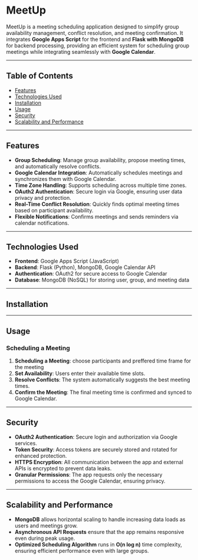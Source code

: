 # **MeetUp**

MeetUp is a meeting scheduling application designed to simplify group availability management, conflict resolution, and meeting confirmation. It integrates **Google Apps Script** for the frontend and **Flask with MongoDB** for backend processing, providing an efficient system for scheduling group meetings while integrating seamlessly with **Google Calendar**.

---

## **Table of Contents**
- [Features](#features)
- [Technologies Used](#technologies-used)
- [Installation](#installation)
- [Usage](#usage)
- [Security](#security)
- [Scalability and Performance](#scalability-and-performance)


---

## **Features**
- **Group Scheduling**: Manage group availability, propose meeting times, and automatically resolve conflicts.
- **Google Calendar Integration**: Automatically schedules meetings and synchronizes them with Google Calendar.
- **Time Zone Handling**: Supports scheduling across multiple time zones.
- **OAuth2 Authentication**: Secure login via Google, ensuring user data privacy and protection.
- **Real-Time Conflict Resolution**: Quickly finds optimal meeting times based on participant availability.
- **Flexible Notifications**: Confirms meetings and sends reminders via calendar notifications.

---

## **Technologies Used**
- **Frontend**: Google Apps Script (JavaScript)
- **Backend**: Flask (Python), MongoDB, Google Calendar API
- **Authentication**: OAuth2 for secure access to Google Calendar
- **Database**: MongoDB (NoSQL) for storing user, group, and meeting data

---

## **Installation**

---

## **Usage**

### **Scheduling a Meeting**
1. **Scheduling a Meeting**: choose participants and preffered time frame for the meeting
2. **Set Availability**: Users enter their available time slots.
3. **Resolve Conflicts**: The system automatically suggests the best meeting times.
4. **Confirm the Meeting**: The final meeting time is confirmed and synced to Google Calendar.

---

## **Security**
- **OAuth2 Authentication**: Secure login and authorization via Google services.
- **Token Security**: Access tokens are securely stored and rotated for enhanced protection.
- **HTTPS Encryption**: All communication between the app and external APIs is encrypted to prevent data leaks.
- **Granular Permissions**: The app requests only the necessary permissions to access the Google Calendar, ensuring privacy.

---

## **Scalability and Performance**
- **MongoDB** allows horizontal scaling to handle increasing data loads as users and meetings grow.
- **Asynchronous API Requests** ensure that the app remains responsive even during peak usage.
- **Optimized Scheduling Algorithm** runs in **O(n log n)** time complexity, ensuring efficient performance even with large groups.


